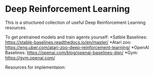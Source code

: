 # Deep Reinforcement Learning

This is a structured collection of useful Deep Reinforcement Learning resources.

To get pretrained models and train agents yourself:
  *Satble Baselines: https://stable-baselines.readthedocs.io/en/master/
  *Atari zoo: https://eng.uber.com/atari-zoo-deep-reinforcement-learning/
  *OpenAI Baselines: https://openai.com/blog/openai-baselines-dqn/
  *Gym: https://gym.openai.com/
  
  Resources for implementaion:
  
